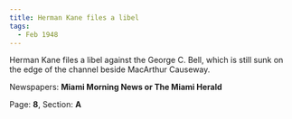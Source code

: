 ```yaml
---  
title: Herman Kane files a libel  
tags:  
  - Feb 1948  
---  
```

  
Herman Kane files a libel against the George C. Bell, which is still sunk on the edge of the channel beside MacArthur Causeway.  
  
Newspapers: **Miami Morning News or The Miami Herald**  
  
Page: **8**, Section: **A** 
